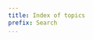 ```yaml
---
title: Index of topics
prefix: Search
...
```


<link rel="stylesheet" href="search.css?v=b">
<div id="index" data-url="search.json" data-prefix="../"></div>
<script src="search.js?v=b"></script>
